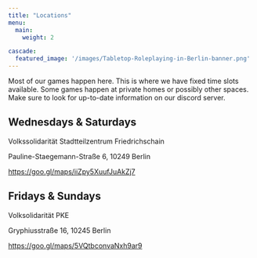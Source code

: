 ```yaml
---
title: "Locations"
menu:
  main:
    weight: 2

cascade:
  featured_image: '/images/Tabletop-Roleplaying-in-Berlin-banner.png'
---
```


Most of our games happen here. This is where we have fixed time slots available. Some games happen at private homes or possibly other spaces.
Make sure to look for up-to-date information on our discord server.

## Wednesdays & Saturdays

Volkssolidarität Stadtteilzentrum Friedrichschain

Pauline-Staegemann-Straße 6, 10249 Berlin

https://goo.gl/maps/iiZpy5XuufJuAkZj7

## Fridays & Sundays

Volksolidarität PKE

Gryphiusstraße 16, 10245 Berlin

https://goo.gl/maps/5VQtbconvaNxh9ar9
